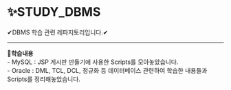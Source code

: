 # ✨STUDY_DBMS<br>
✔DBMS 학습 관련 레파지토리입니다.✔<br>
<hr>
🎈<b>학습내용</b><br>
- MySQL : JSP 게시판 만들기에 사용한 Scripts를 모아놓았습니다. <br>
- Oracle : DML, TCL, DCL, 정규화 등 데이터베이스 관련하여 학습한 내용들과 Scripts를 정리해놓았습니다. <br>
